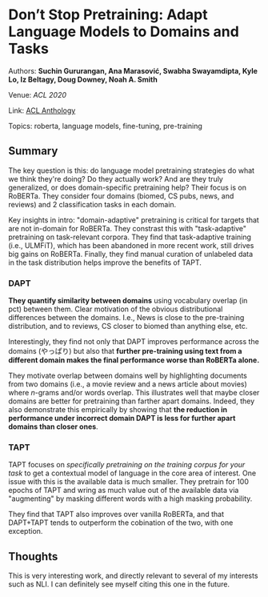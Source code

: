 # Don’t Stop Pretraining: Adapt Language Models to Domains and Tasks
Authors: **Suchin Gururangan, Ana Marasović, Swabha Swayamdipta, Kyle Lo, Iz Beltagy, Doug Downey, Noah A. Smith**

Venue: *ACL 2020*

Link: [ACL Anthology](https://www.aclweb.org/anthology/2020.acl-main.740/)

Topics: roberta, language models, fine-tuning, pre-training

## Summary

The key question is this: do language model pretraining strategies do what we think they're doing? Do they actually work? And are they truly generalized, or does domain-specific pretraining help? Their focus is on RoBERTa. They consider four domains (biomed, CS pubs, news, and reviews) and 2 classification tasks in each domain.

Key insights in intro: "domain-adaptive" pretraining is critical for targets that are not in-domain for RoBERTa. They constrast this with "task-adaptive" pretraining on task-relevant corpora. They find that task-adaptive training (i.e., ULMFiT), which has been abandoned in more recent work, still drives big gains on RoBERTa. Finally, they find manual curation of unlabeled data in the task distribution helps improve the benefits of TAPT.

### DAPT

**They quantify similarity between domains** using vocabulary overlap (in pct) between them. Clear motivation of the obvious distributional differences between the domains. I.e., News is close to the pre-training distribution, and to reviews, CS closer to biomed than anything else, etc.

Interestingly, they find not only that DAPT improves performance across the domains (やっぱり) but also that **further pre-training using text from a different domain makes the final performance worse than RoBERTa alone.**

They motivate overlap between domains well by highlighting documents from two domains (i.e., a movie review and a news article about movies) where *n*-grams and/or words overlap. This illustrates well that maybe closer domains are better for pretraining than farther apart domains. Indeed, they also demonstrate this empirically by showing that **the reduction in performance under incorrect domain DAPT is less for further apart domains than closer ones**.

### TAPT

TAPT focuses on *specifically pretraining on the training corpus for your task* to get a contextual model of language in the core area of interest. One issue with this is the available data is much smaller. They pretrain for 100 epochs of TAPT and wring as much value out of the available data via "augmenting" by masking different words with a high masking probability.

They find that TAPT also improves over vanilla RoBERTa, and that DAPT+TAPT tends to outperform the cobination of the two, with one exception.


## Thoughts

This is very interesting work, and directly relevant to several of my interests such as NLI. I can definitely see myself citing this one in the future.